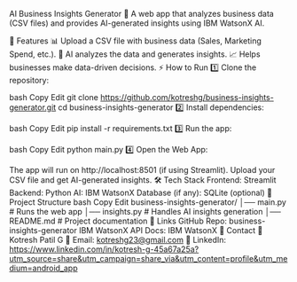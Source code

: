 AI Business Insights Generator
🚀 A web app that analyzes business data (CSV files) and provides AI-generated insights using IBM WatsonX AI.

📌 Features
📊 Upload a CSV file with business data (Sales, Marketing Spend, etc.).
🤖 AI analyzes the data and generates insights.
📈 Helps businesses make data-driven decisions.
⚡ How to Run
1️⃣ Clone the repository:

bash
Copy
Edit
git clone https://github.com/kotreshg/business-insights-generator.git
cd business-insights-generator
2️⃣ Install dependencies:

bash
Copy
Edit
pip install -r requirements.txt
3️⃣ Run the app:

bash
Copy
Edit
python main.py
4️⃣ Open the Web App:

The app will run on http://localhost:8501 (if using Streamlit).
Upload your CSV file and get AI-generated insights.
🛠 Tech Stack
Frontend: Streamlit
Backend: Python
AI: IBM WatsonX
Database (if any): SQLite (optional)
📂 Project Structure
bash
Copy
Edit
business-insights-generator/
│── main.py          # Runs the web app
│── insights.py      # Handles AI insights generation
│── README.md        # Project documentation
🔗 Links
GitHub Repo: business-insights-generator
IBM WatsonX API Docs: IBM WatsonX
📧 Contact
👤 Kotresh Patil G
📩 Email: kotreshg23@gmail.com
🔗 LinkedIn: https://www.linkedin.com/in/kotresh-g-45a67a25a?utm_source=share&utm_campaign=share_via&utm_content=profile&utm_medium=android_app

